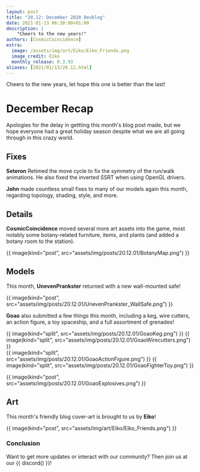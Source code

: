```yaml
---
layout: post
title: "20.12: December 2020 Devblog"
date: 2021-01-13 06:30:00+01:00
description: |
    "Cheers to the new years!"
authors: [CosmicCoincidence]
extra:
  image: /assets/img/art/Eiko/Eiko_Friends.png
  image_credit: Eiko
  monthly_release: 0.3.93
aliases: [2021/01/13/20.12.html]
---
```


Cheers to the new years, let hope this one is better than the last!

# December Recap

Apologies for the delay in gettting this month's blog post made, but we hope everyone had a great holiday season despite what we are all going through in this crazy world.

## Fixes

**Seteron** Retimed the move cycle to fix the symmetry of the run/walk animations. He also fixed the inverted SSRT when using OpenGL drivers.

**John** made countless small fixes to many of our models again this month, regarding topology, shading, style, and more.

## Details

**CosmicCoincidence** moved several more art assets into the game, most notably some botany-related furniture, items, and plants (and added a botany room to the station).

{{ image(kind="post", src="assets/img/posts/20.12.01/BotanyMap.png") }}

## Models

This month, **UnevenPrankster** returned with a new wall-mounted safe!

{{ image(kind="post", src="assets/img/posts/20.12.01/UnevenPrankster_WallSafe.png") }}

**Goao** also submitted a few things this month, including a keg, wire cutters, an action figure, a toy spaceship, and a full assortment of grenades!

<div class='horizontal-2' markdown='1'>
  {{ image(kind="split", src="assets/img/posts/20.12.01/GoaoKeg.png") }}
  {{ image(kind="split", src="assets/img/posts/20.12.01/GoaoWirecutters.png") }}
</div>

<div class='horizontal-2' markdown='1'>
  {{ image(kind="split", src="assets/img/posts/20.12.01/GoaoActionFigure.png") }}
  {{ image(kind="split", src="assets/img/posts/20.12.01/GoaoFighterToy.png") }}
</div>

{{ image(kind="post", src="assets/img/posts/20.12.01/GoaoExplosives.png") }}

## Art

This month's friendly blog cover-art is brought to us by **Eiko**!

{{ image(kind="post", src="assets/img/art/Eiko/Eiko_Friends.png") }}

### Conclusion

Want to get more updates or interact with our community? Then join us at our {{ discord() }}!
